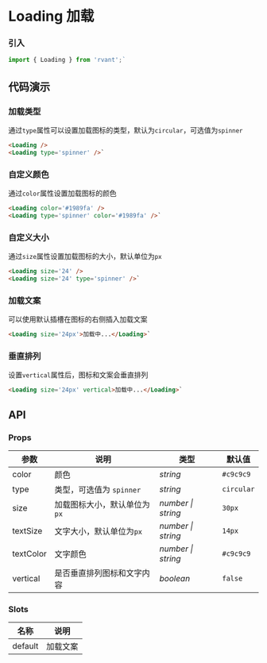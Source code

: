 # Loading 加载

### 引入

```js
import { Loading } from 'rvant';`
```

## 代码演示

### 加载类型

通过`type`属性可以设置加载图标的类型，默认为`circular`，可选值为`spinner`

```html
<Loading />
<Loading type='spinner' />`
```

### 自定义颜色

通过`color`属性设置加载图标的颜色

```html
<Loading color='#1989fa' />
<Loading type='spinner' color='#1989fa' />`
```

### 自定义大小

通过`size`属性设置加载图标的大小，默认单位为`px`

```html
<Loading size='24' />
<Loading size='24' type='spinner' />`
```

### 加载文案

可以使用默认插槽在图标的右侧插入加载文案

```html
<Loading size='24px'>加载中...</Loading>`
```

### 垂直排列

设置`vertical`属性后，图标和文案会垂直排列

```html
<Loading size='24px' vertical>加载中...</Loading>`
```

## API

### Props

| 参数      | 说明                         | 类型               | 默认值     |
| --------- | ---------------------------- | ------------------ | ---------- |
| color     | 颜色                         | _string_           | `#c9c9c9`  |
| type      | 类型，可选值为 `spinner`     | _string_           | `circular` |
| size      | 加载图标大小，默认单位为`px` | _number \| string_ | `30px`     |
| textSize | 文字大小，默认单位为`px`     | _number \| string_ | `14px`     |
| textColor | 文字颜色      | _number \| string_ | `#c9c9c9`     |
| vertical  | 是否垂直排列图标和文字内容   | _boolean_          | `false`    |

### Slots

| 名称    | 说明     |
| ------- | -------- |
| default | 加载文案 |
